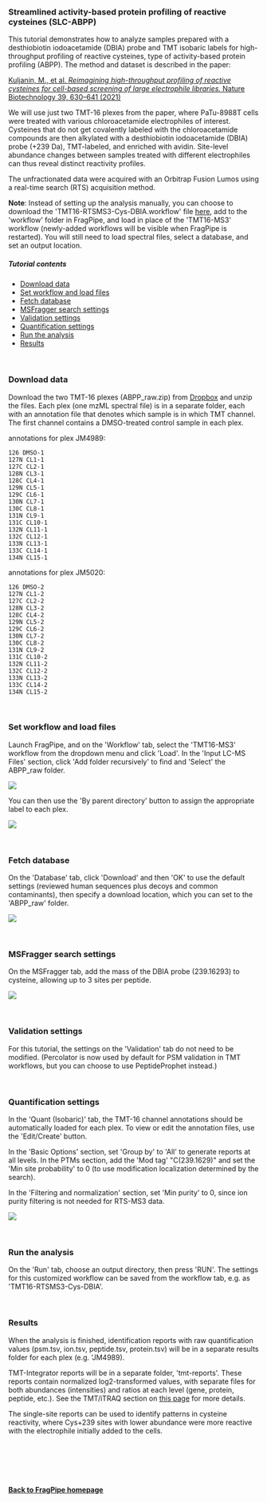 
### Streamlined activity-based protein profiling of reactive cysteines (SLC-ABPP)

This tutorial demonstrates how to analyze samples prepared with a desthiobiotin iodoacetamide (DBIA) probe and TMT isobaric labels for high-throughput profiling of reactive cysteines,  type of activity-based protein profiling (ABPP). The method and dataset is described in the paper:

[Kuljanin, M., et al. _Reimagining high-throughput profiling of reactive cysteines for cell-based screening of large electrophile libraries._ Nature Biotechnology 39, 630–641 (2021)](https://www.nature.com/articles/s41587-020-00778-3)

We will use just two TMT-16 plexes from the paper, where PaTu-8988T cells were treated with various chloroacetamide electrophiles of interest. Cysteines that do not get covalently labeled with the chloroacetamide compounds are then alkylated with a desthiobiotin iodoacetamide (DBIA) probe (+239 Da), TMT-labeled, and enriched with avidin. Site-level abundance changes between samples treated with different electrophiles can thus reveal distinct reactivity profiles.

The unfractionated data were acquired with an Orbitrap Fusion Lumos using a real-time search (RTS) acquisition method.


**Note**: Instead of setting up the analysis manually, you can choose to download the 'TMT16-RTSMS3-Cys-DBIA.workflow' file [here](https://github.com/Nesvilab/FragPipe/tree/gh-pages/docs/workflow-sharing), add to the 'workflow' folder in FragPipe, and load in place of the 'TMT16-MS3' workflow (newly-added workflows will be visible when FragPipe is restarted). You will still need to load spectral files, select a database, and set an output location.

##### Tutorial contents
* [Download data](https://fragpipe.nesvilab.org/docs/tutorial_abpp.html#download-data)
* [Set workflow and load files](https://fragpipe.nesvilab.org/docs/tutorial_abpp.html#set-workflow-and-load-files)
* [Fetch database](https://fragpipe.nesvilab.org/docs/tutorial_abpp.html#fetch-database)
* [MSFragger search settings](https://fragpipe.nesvilab.org/docs/tutorial_abpp.html#msfragger-search-settings)
* [Validation settings](https://fragpipe.nesvilab.org/docs/tutorial_abpp.html#validation-settings)
* [Quantification settings](https://fragpipe.nesvilab.org/docs/tutorial_abpp.html#quantification-settings)
* [Run the analysis](https://fragpipe.nesvilab.org/docs/tutorial_abpp.html#run-the-analysis)
* [Results](https://fragpipe.nesvilab.org/docs/tutorial_abpp.html#results)

<br>

### Download data
Download the two TMT-16 plexes (ABPP_raw.zip) from [Dropbox](https://www.dropbox.com/s/wbief35pejlawtx/ABPP_raw.zip?dl=0) and unzip the files. Each plex (one mzML spectral file) is in a separate folder, each with an annotation file that denotes which sample is in which TMT channel. The first channel contains a DMSO-treated control sample in each plex.

annotations for plex JM4989:
```
126 DMSO-1
127N CL1-1
127C CL2-1
128N CL3-1
128C CL4-1
129N CL5-1
129C CL6-1
130N CL7-1
130C CL8-1
131N CL9-1
131C CL10-1
132N CL11-1
132C CL12-1
133N CL13-1
133C CL14-1
134N CL15-1
```

annotations for plex JM5020:
```
126 DMSO-2
127N CL1-2
127C CL2-2
128N CL3-2
128C CL4-2
129N CL5-2
129C CL6-2
130N CL7-2
130C CL8-2
131N CL9-2
131C CL10-2
132N CL11-2
132C CL12-2
133N CL13-2
133C CL14-2
134N CL15-2
```

<br>

### Set workflow and load files
Launch FragPipe, and on the 'Workflow' tab, select the 'TMT16-MS3' workflow from the dropdown menu and click 'Load'. In the 'Input LC-MS Files' section, click 'Add folder recursively' to find and 'Select' the ABPP_raw folder. 

![](https://raw.githubusercontent.com/Nesvilab/FragPipe/gh-pages/images/abpp_load-data.png)

You can then use the 'By parent directory' button to assign the appropriate label to each plex. 

![](https://raw.githubusercontent.com/Nesvilab/FragPipe/gh-pages/images/abpp_annotate-files.png)

<br>

### Fetch database
On the 'Database' tab, click 'Download' and then 'OK' to use the default settings (reviewed human sequences plus decoys and common contaminants), then specify a download location, which you can set to the 'ABPP_raw' folder.

![](https://raw.githubusercontent.com/Nesvilab/FragPipe/gh-pages/images/abpp-database.png)

<br>

### MSFragger search settings
On the MSFragger tab, add the mass of the DBIA probe (239.16293) to cysteine, allowing up to 3 sites per peptide.

![](https://raw.githubusercontent.com/Nesvilab/FragPipe/gh-pages/images/abpp_add-var-mod.png)

<br>

### Validation settings
For this tutorial, the settings on the 'Validation' tab do not need to be modified. (Percolator is now used by default for PSM validation in TMT workflows, but you can choose to use PeptideProphet instead.)

<br>

### Quantification settings
In the 'Quant (Isobaric)' tab, the TMT-16 channel annotations should be automatically loaded for each plex. To view or edit the annotation files, use the 'Edit/Create' button.

In the 'Basic Options' section, set 'Group by' to 'All' to generate reports at all levels. In the PTMs section, add the 'Mod tag' "C(239.1629)" and set the 'Min site probability' to 0 (to use modification localization determined by the search).

In the 'Filtering and normalization' section, set 'Min purity' to 0, since ion purity filtering is not needed for RTS-MS3 data.

![](https://raw.githubusercontent.com/Nesvilab/FragPipe/gh-pages/images/abpp_labelquant.png)


<br>

### Run the analysis
On the 'Run' tab, choose an output directory, then press 'RUN'. The settings for this customized workflow can be saved from the workflow tab, e.g. as 'TMT16-RTSMS3-Cys-DBIA'.

<br>

### Results
When the analysis is finished, identification reports with raw quantification values (psm.tsv, ion.tsv, peptide.tsv, protein.tsv) will be in a separate results folder for each plex (e.g. 'JM4989).

TMT-Integrator reports will be in a separate folder, 'tmt-reports'. These reports contain normalized log2-transformed values, with separate files for both abundances (intensities) and ratios at each level (gene, protein, peptide, etc.). See the TMT/iTRAQ section on [this page](https://fragpipe.nesvilab.org/docs/tutorial_fragpipe_outputs.html) for more details.

The single-site reports can be used to identify patterns in cysteine reactivity, where Cys+239 sites with lower abundance were more reactive with the electrophile initially added to the cells.

<br>
<br>
<br>
<br>

#### [Back to FragPipe homepage](https://fragpipe.nesvilab.org/)
